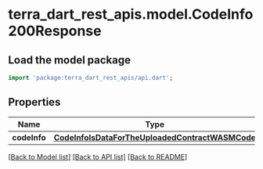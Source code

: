 # terra_dart_rest_apis.model.CodeInfo200Response

## Load the model package
```dart
import 'package:terra_dart_rest_apis/api.dart';
```

## Properties
Name | Type | Description | Notes
------------ | ------------- | ------------- | -------------
**codeInfo** | [**CodeInfoIsDataForTheUploadedContractWASMCode**](CodeInfoIsDataForTheUploadedContractWASMCode.md) |  | [optional] 

[[Back to Model list]](../README.md#documentation-for-models) [[Back to API list]](../README.md#documentation-for-api-endpoints) [[Back to README]](../README.md)


